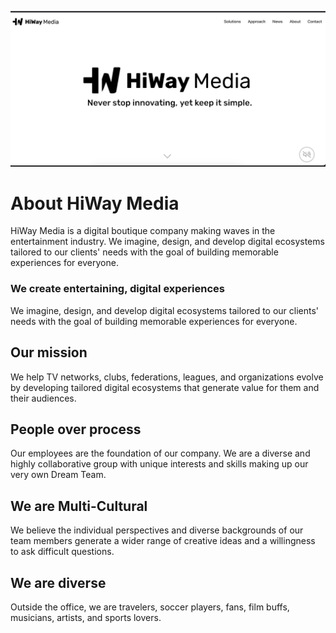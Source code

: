 ![Logo](https://github.com/HiWay-Media/.github/blob/main/profile/.images/hwm.png)

# About HiWay Media

HiWay Media is a digital boutique company making waves in the entertainment industry. We imagine, design, and develop digital ecosystems tailored to our clients' needs with the goal of building memorable experiences for everyone.

### We create entertaining, digital experiences
We imagine, design, and develop digital ecosystems tailored to our clients' needs with the goal of building memorable experiences for everyone.

## Our mission
We help TV networks, clubs, federations, leagues, and organizations evolve by developing tailored digital ecosystems that generate value for them and their audiences.


## People over process
Our employees are the foundation of our company. We are a diverse and highly collaborative group with unique interests and skills making up our very own Dream Team.

## We are Multi-Cultural
We believe the individual perspectives and diverse backgrounds of our team members generate a wider range of creative ideas and a willingness to ask difficult questions.

## We are diverse
Outside the office, we are travelers, soccer players, fans, film buffs, musicians, artists, and sports lovers.